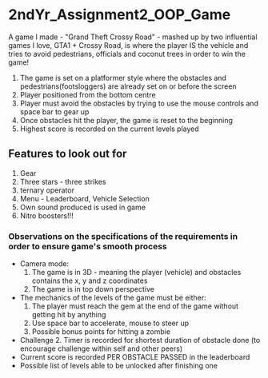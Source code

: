 # 2ndYr_Assignment2_OOP_Game
A game I made - "Grand Theft Crossy Road" - mashed up by two influential games I love, GTA1 + Crossy Road, is where the player IS the vehicle and tries to avoid pedestrians, officials and coconut trees in order to win the game!

1. The game is set on a platformer style where the obstacles and pedestrians(footsloggers) are already set on or before the screen
2. Player positioned from the bottom centre 
3. Player must avoid the obstacles by trying to use the mouse controls and space bar to gear up
4. Once obstacles hit the player, the game is reset to the beginning
5. Highest score is recorded on the current levels played

## Features to look out for
1. Gear
2. Three stars - three strikes
3. ternary operator
4. Menu - Leaderboard, Vehicle Selection
5. Own sound produced is used in game
6. Nitro boosters!!!


### Observations on the specifications of the requirements in order to ensure game's smooth process
* Camera mode:
  1. The game is in 3D - meaning the player (vehicle) and obstacles contains the x, y and z coordinates
  2. The game is in top down perspective
* The mechanics of the levels of the game must be either:
  1. The player must reach the gem at the end of the game without getting hit by anything
  2. Use space bar to accelerate, mouse to steer up
  3. Possible bonus points for hitting a zombie
* Challenge
  2. Timer is recorded for shortest duration of obstacle done (to encourage challenge within self and other peers)
* Current score is recorded PER OBSTACLE PASSED in the leaderboard
* Possible list of levels able to be unlocked after finishing one

